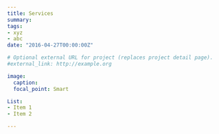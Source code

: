 ```yaml
---
title: Services
summary: 
tags:
- xyz
- abc
date: "2016-04-27T00:00:00Z"

# Optional external URL for project (replaces project detail page).
#external_link: http://example.org

image:
  caption: 
  focal_point: Smart

List:
- Item 1
- Item 2

---
```

